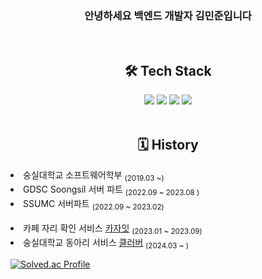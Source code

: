 <div align="center">
<div>
  <h3>안녕하세요 백엔드 개발자 김민준입니다</h3>
</div>
<br>
<div>
  <h2>🛠️ Tech Stack</h2>
  <span>
    <img src="https://img.shields.io/badge/java-007396?style=for-the-badge&logo=java&logoColor=white">
    <img src="https://img.shields.io/badge/springboot-6DB33F?style=for-the-badge&logo=springboot&logoColor=white">
    <img src="https://img.shields.io/badge/Hibernate-59666C?style=for-the-badge&logo=Hibernate&logoColor=white">
    <img src="https://img.shields.io/badge/MySQL-4479A1?style=for-the-badge&logo=MySQL&logoColor=white">
  </span>
</div>
<br>


## 🗓 History 

  <div align=left>

  <li>숭실대학교 소프트웨어학부 <sub>(2019.03 ~)</sub></li>
  <li>GDSC Soongsil 서버 파트</a> <sub>(2022.09 ~ 2023.08 )</sub></li>
  <li>SSUMC 서버파트</a> <sub>(2022.09 ~ 2023.02)</sub></li>
  <br>
  <li>카페 자리 확인 서비스 <a href="https://github.com/CaZaIt/CaZaIt-Server">카자잇</a> <sub>(2023.01 ~ 2023.09)</sub></li>
 <li>숭실대학교 동아리 서비스 <a href="https://github.com/Clubber2024/Clubber-Server">클러버</a> <sub>(2024.03 ~ )</sub></li>


[![Solved.ac Profile](http://mazassumnida.wtf/api/v2/generate_badge?boj=kmj1229)](https://solved.ac/백준아이디/)
</div>

<!--
**kidmillionaire1229/kidmillionaire1229** is a ✨ _special_ ✨ repository because its `README.md` (this file) appears on your GitHub profile.

Here are some ideas to get you started:

- 🔭 I’m currently working on ...
- 🌱 I’m currently learning ...
- 👯 I’m looking to collaborate on ...
- 🤔 I’m looking for help with ...
- 💬 Ask me about ...
- 📫 How to reach me: ...
- 😄 Pronouns: ...
- ⚡ Fun fact: ...
-->
